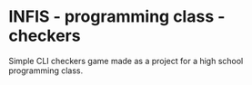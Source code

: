 # INFIS - programming class - checkers

Simple CLI checkers game made as a project for a high school programming class.
